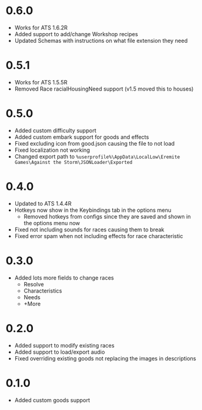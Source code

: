 # 0.6.0
- Works for ATS 1.6.2R
- Added support to add/change Workshop recipes
- Updated Schemas with instructions on what file extension they need

# 0.5.1
- Works for ATS 1.5.5R
- Removed Race racialHousingNeed support (v1.5 moved this to houses)

# 0.5.0
- Added custom difficulty support
- Added custom embark support for goods and effects
- Fixed excluding icon from good.json causing the file to not load
- Fixed localization not working
- Changed export path to `%userprofile%\AppData\LocalLow\Eremite Games\Against the Storm\JSONLoader\Exported`

# 0.4.0
- Updated to ATS 1.4.4R
- Hotkeys now show in the Keybindings tab in the options menu
  - Removed hotkeys from configs since they are saved and shown in the options menu now
- Fixed not including sounds for races causing them to break
- Fixed error spam when not including effects for race characteristic

# 0.3.0
- Added lots more fields to change races
  - Resolve
  - Characteristics
  - Needs
  - +More

# 0.2.0
- Added support to modify existing races
- Added support to load/export audio
- Fixed overriding existing goods not replacing the images in descriptions

# 0.1.0
- Added custom goods support